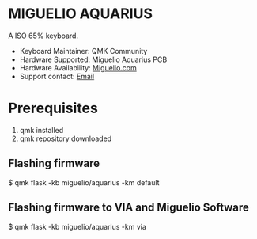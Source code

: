 # MIGUELIO AQUARIUS

A ISO 65% keyboard.

* Keyboard Maintainer: QMK Community
* Hardware Supported: Miguelio Aquarius PCB
* Hardware Availability: [Miguelio.com](https://www.miguelio.com)
* Support contact: [Email](mailto:teclados@miguelio.com)

# Prerequisites

1) qmk installed
2) qmk repository downloaded

## Flashing firmware

$ qmk flask -kb miguelio/aquarius -km default

## Flashing firmware to VIA and Miguelio Software

$ qmk flask -kb miguelio/aquarius -km via